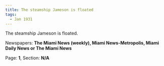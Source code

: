 ```yaml
---  
title: The steamship Jameson is floated  
tags:  
  - Jan 1931  
---  
```

  
The steamship Jameson is floated.  
  
Newspapers: **The Miami News (weekly), Miami News-Metropolis, Miami Daily News or The Miami News**  
  
Page: **1**, Section: **N/A** 
